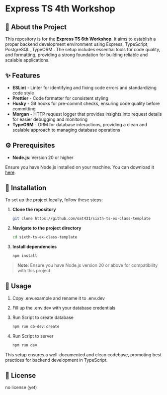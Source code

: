 # Express TS 4th Workshop

## 📝 About the Project

This repository is for the **Express TS 6th Workshop**. It aims to establish a proper backend development environment using Express, TypeScript, PostgreSQL, TypeORM . The setup includes essential tools for code quality, and formatting, providing a strong foundation for building reliable and scalable applications.

## ✨ Features

- **ESLint** - Linter for identifying and fixing code errors and standardizing code style
- **Prettier** - Code formatter for consistent styling
- **Husky** - Git hooks for pre-commit checks, ensuring code quality before committing
- **Morgan** - HTTP request logger that provides insights into request details for easier debugging and monitoring
- **TypeORM** - ORM for database interactions, providing a clean and scalable approach to managing database operations

## ⚙️ Prerequisites

- **Node.js**: Version 20 or higher

Ensure you have Node.js installed on your machine. You can download it [here](https://nodejs.org/).

## 🔧 Installation

To set up the project locally, follow these steps:

1. **Clone the repository**

    ```bash
    git clone https://github.com/oat431/sixth-ts-ex-class-template
    ```

2. **Navigate to the project directory**

    ```bash
    cd sixth-ts-ex-class-template
    ```

3. **Install dependencies**

    ```bash
    npm install
    ```

> **Note**: Ensure you have Node.js version 20 or above for compatibility with this project.

## 🚀 Usage

1. Copy .env.example and rename it to .env.dev
2. Fill up the .env.dev with your database credentials
3. Run Script to create database

    ```bash
    npm run db-dev:create
    ```

4. Run Script to server

    ```bash
    npm run dev
    ```

This setup ensures a well-documented and clean codebase, promoting best practices for backend development in TypeScript.

## 📄 License

no license (yet)
